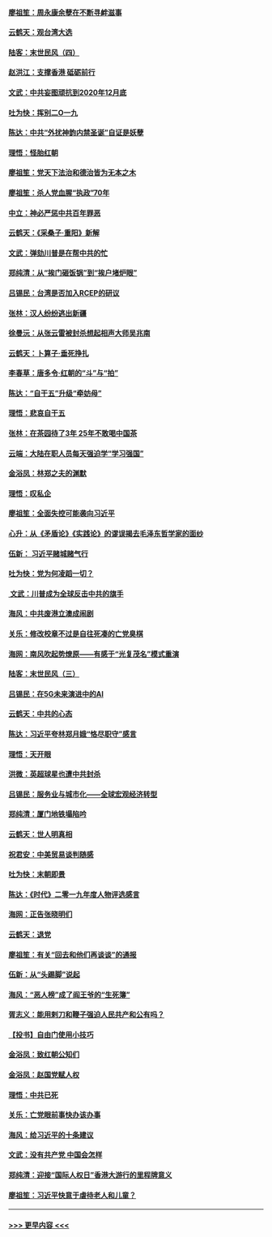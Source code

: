 #### [廖祖笙：周永康余孽在不断寻衅滋事](../pages/nsc993/n11751013.md?t=12290811) 
#### [云鹤天：观台湾大选](../pages/nsc993/n11751007.md?t=12290811) 
#### [陆客：末世民风（四）](../pages/nsc993/n11749203.md?t=12290811) 
#### [赵洪江：支撑香港 砥砺前行](../pages/nsc993/n11748482.md?t=12290811) 
#### [文武：中共妄图顽抗到2020年12月底](../pages/nsc993/n11748446.md?t=12290811) 
#### [吐为快：挥别二O一九](../pages/nsc993/n11748411.md?t=12290811) 
#### [陈达：中共“外扰神韵内禁圣诞”自证是妖孽](../pages/nsc993/n11748226.md?t=12290811) 
#### [理悟：怪胎红朝](../pages/nsc993/n11748206.md?t=12290811) 
#### [廖祖笙：党天下法治和德治皆为无本之木](../pages/nsc993/n11748135.md?t=12290811) 
#### [廖祖笙：杀人党血腥“执政”70年](../pages/nsc993/n11745144.md?t=12290811) 
#### [中立：神必严惩中共百年罪恶](../pages/nsc993/n11744970.md?t=12290811) 
#### [云鹤天：《采桑子‧重阳》新解](../pages/nsc993/n11744948.md?t=12290811) 
#### [文武：弹劾川普是在帮中共的忙](../pages/nsc993/n11744758.md?t=12290811) 
#### [郑纯清：从“挨门砸饭锅”到“挨户堵炉眼”](../pages/nsc993/n11744745.md?t=12290811) 
#### [吕锡民：台湾是否加入RCEP的研议](../pages/nsc993/n11744701.md?t=12290811) 
#### [张林：汉人纷纷逃出新疆](../pages/nsc993/n11743530.md?t=12290811) 
#### [徐曼沅：从张云雷被封杀想起相声大师吴兆南](../pages/nsc993/n11741816.md?t=12290811) 
#### [云鹤天：卜算子‧垂死挣扎](../pages/nsc993/n11739956.md?t=12290811) 
#### [李春草：唐多令‧红朝的“斗”与“拍”](../pages/nsc993/n11739830.md?t=12290811) 
#### [陈达：“自干五”升级“牵妨母”](../pages/nsc993/n11739724.md?t=12290811) 
#### [理悟：悲哀自干五](../pages/nsc993/n11739547.md?t=12290811) 
#### [张林：在茶园待了3年 25年不敢喝中国茶](../pages/nsc993/n11739240.md?t=12290811) 
#### [云端：大陆在职人员每天强迫学“学习强国”](../pages/nsc993/n11738735.md?t=12290811) 
#### [金浴凤：林郑之夫的渊默](../pages/nsc993/n11737735.md?t=12290811) 
#### [理悟：叹私企](../pages/nsc993/n11737715.md?t=12290811) 
#### [廖祖笙：全面失控可能袭向习近平](../pages/nsc993/n11737704.md?t=12290811) 
#### [心升：从《矛盾论》《实践论》的谬误揭去毛泽东哲学家的面纱](../pages/nsc993/n11736962.md?t=12290811) 
#### [伍新： 习近平赌城赌气行](../pages/nsc993/n11736929.md?t=12290811) 
#### [吐为快：党为何凌蹈一切？](../pages/nsc993/n11736915.md?t=12290811) 
#### [ 文武：川普成为全球反击中共的旗手](../pages/nsc993/n11736882.md?t=12290811) 
#### [海风：中共废港立澳成闹剧](../pages/nsc993/n11735857.md?t=12290811) 
#### [关乐：修改校章不过是自往死凑的亡党臭棋](../pages/nsc993/n11735097.md?t=12290811) 
#### [海网：南风吹起势燎原——有感于“光复茂名”模式重演](../pages/nsc993/n11732308.md?t=12290811) 
#### [陆客：末世民风（三）](../pages/nsc993/n11732211.md?t=12290811) 
#### [吕锡民：在5G未来演进中的AI](../pages/nsc993/n11730010.md?t=12290811) 
#### [云鹤天：中共的心态](../pages/nsc993/n11729906.md?t=12290811) 
#### [陈达：习近平夸林郑月娥“恪尽职守”感言](../pages/nsc993/n11729881.md?t=12290811) 
#### [理悟：天开眼](../pages/nsc993/n11729699.md?t=12290811) 
#### [洪微：英超球星也遭中共封杀](../pages/nsc993/n11727243.md?t=12290811) 
#### [吕锡民：服务业与城市化——全球宏观经济转型](../pages/nsc993/n11725845.md?t=12290811) 
#### [郑纯清：厦门地铁塌陷吟](../pages/nsc993/n11725813.md?t=12290811) 
#### [云鹤天：世人明真相](../pages/nsc993/n11725621.md?t=12290811) 
#### [祝君安：中美贸易谈判随感](../pages/nsc993/n11725609.md?t=12290811) 
#### [吐为快：末朝即景](../pages/nsc993/n11723365.md?t=12290811) 
#### [陈达：《时代》二零一九年度人物评选感言](../pages/nsc993/n11723337.md?t=12290811) 
#### [海网：正告张晓明们](../pages/nsc993/n11723228.md?t=12290811) 
#### [云鹤天：退党](../pages/nsc993/n11723056.md?t=12290811) 
#### [廖祖笙：有关“回去和他们再谈谈”的通报](../pages/nsc993/n11722442.md?t=12290811) 
#### [伍新：从“头踢脚”说起](../pages/nsc993/n11722429.md?t=12290811) 
#### [海风：“恶人榜”成了阎王爷的“生死簿”](../pages/nsc993/n11722272.md?t=12290811) 
#### [胥志义：能用剌刀和鞭子强迫人民共产和公有吗？](../pages/nsc993/n11720569.md?t=12290811) 
#### [【投书】自由门使用小技巧](../pages/nsc993/n11720180.md?t=12290811) 
#### [金浴凤：致红朝公知们](../pages/nsc993/n11720563.md?t=12290811) 
#### [金浴凤：赵国党赋人权](../pages/nsc993/n11720533.md?t=12290811) 
#### [理悟：中共已死](../pages/nsc993/n11720233.md?t=12290811) 
#### [关乐：亡党眼前事快办该办事](../pages/nsc993/n11719160.md?t=12290811) 
#### [海风：给习近平的十条建议](../pages/nsc993/n11717616.md?t=12290811) 
#### [文武：没有共产党 中国会怎样](../pages/nsc993/n11717584.md?t=12290811) 
#### [郑纯清：迎接“国际人权日”香港大游行的里程牌意义](../pages/nsc993/n11717417.md?t=12290811) 
#### [廖祖笙：习近平快意于虐待老人和儿童？](../pages/nsc993/n11715313.md?t=12290811) 

----
#### [ >>> 更早内容 <<< ](../indexes/nsc993-earlier.md)

